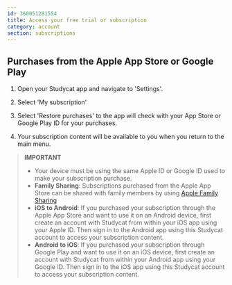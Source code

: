 ```yaml
---
id: 360051281554
title: Access your free trial or subscription
category: account
section: subscriptions
---
```



## Purchases from the Apple App Store or Google Play

1. Open your Studycat app and navigate to 'Settings'.

2. Select 'My subscription'

3. Select 'Restore purchases' to the app will check with your App Store or Google Play ID for your purchases.

4. Your subscription content will be available to you when you return to the main menu.


> **IMPORTANT**
> - Your device must be using the same Apple ID or Google ID used to make your subscription purchase.
> - **Family Sharing**: Subscriptions purchased from the Apple App Store can be shared with family members by using [Apple Family Sharing](https://www.apple.com/family-sharing/)
> - **iOS to Android**: If you purchased your subscription through the Apple App Store and want to use it on an Android device, first create an account with Studycat from within your iOS app using your Apple ID. Then sign in to the Android app using this Studycat account to access your subscription content.
> - **Android to iOS**: If you purchased your subscription through Google Play and want to use it on an iOS device, first create an account with Studycat from within your Android app using your Google ID. Then sign in to the iOS app using this Studycat account to access your subscription content.